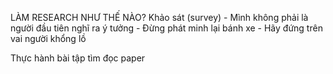 LÀM RESEARCH NHƯ THẾ NÀO?
Khảo sát (survey)
	- Mình không phải là người đầu tiên nghĩ ra ý tưởng
	- Đừng phát minh lại bánh xe
	- Hãy đứng trên vai người khổng lồ
  
Thực hành bài tập tìm đọc paper
